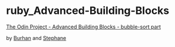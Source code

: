 # ruby_Advanced-Building-Blocks
[The Odin Project - Advanced Building Blocks - bubble-sort part](https://www.theodinproject.com/courses/ruby-programming/lessons/advanced-building-blocks)

by [Burhan](https://github.com/btuerker) and [Stephane](https://github.com/thebigsteph)
